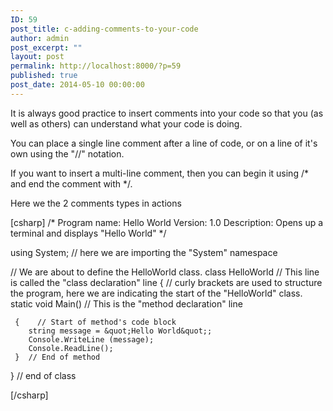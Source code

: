 ```yaml
---
ID: 59
post_title: c-adding-comments-to-your-code
author: admin
post_excerpt: ""
layout: post
permalink: http://localhost:8000/?p=59
published: true
post_date: 2014-05-10 00:00:00
---
```

It is always good practice to insert comments into your code so that you (as well as others) can understand what your code is doing.

You can place a single line comment after a line of code, or on a line of it's own using the "//" notation.

If you want to insert a multi-line comment, then you can begin it using /* and end the comment with */.

Here we the 2 comments types in actions

[csharp] /* Program name: Hello World Version: 1.0 Description: Opens up a terminal and displays "Hello World" */

using System; // here we are importing the "System" namespace

// We are about to define the HelloWorld class. class HelloWorld // This line is called the "class declaration" line { // curly brackets are used to structure the program, here we are indicating the start of the "HelloWorld" class. static void Main() // This is the "method declaration" line

     {    // Start of method's code block
        string message = &quot;Hello World&quot;;
        Console.WriteLine (message);
        Console.ReadLine();
     }  // End of method

} // end of class

[/csharp]